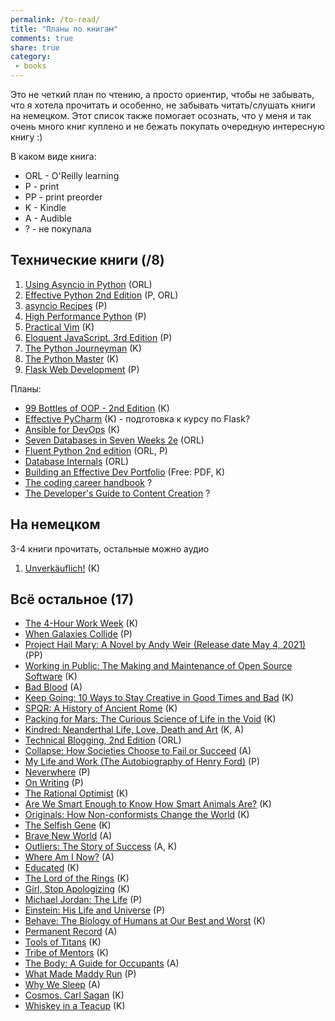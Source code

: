 ```yaml
---
permalink: /to-read/
title: "Планы по книгам"
comments: true
share: true
category:
 - books
---
```


Это не четкий план по чтению, а просто ориентир, чтобы не забывать, что я хотела прочитать и особенно,
не забывать читать/слушать книги на немецком.
Этот список также помогает осознать, что у меня и так очень много книг куплено и не бежать покупать очередную интересную книгу :)


В каком виде книга:

* ORL - O'Reilly learning
* P - print
* PP - print preorder
* K - Kindle
* A - Audible
* ? - не покупала

## Технические книги (/8)

1. [Using Asyncio in Python](https://www.amazon.com/Using-Asyncio-Python-Understanding-Asynchronous/dp/1492075337/) (ORL)
2. [Effective Python 2nd Edition](https://www.amazon.com/Effective-Python-Specific-Software-Development/dp/0134853989/) (P, ORL)
3. [asyncio Recipes](https://www.amazon.com/asyncio-Recipes-Mohamed-Mustapha-Tahrioui/dp/1484244001/) (P)
4. [High Performance Python](https://www.amazon.com/High-Performance-Python-Performant-Programming/dp/1449361595/) (P)
5. [Practical Vim](https://www.amazon.com/Practical-Vim-Edit-Speed-Thought-ebook/dp/B018T6ZVPK/) (K)
6. [Eloquent JavaScript, 3rd Edition](https://www.amazon.com/Eloquent-JavaScript-3rd-Introduction-Programming/dp/1593279507/) (P)
7. [The Python Journeyman](https://leanpub.com/python-journeyman) (K)
8. [The Python Master](https://leanpub.com/python-master) (K)
9. [Flask Web Development]() (P)

Планы:

* [99 Bottles of OOP - 2nd Edition](https://sandimetz.com/99bottles) (K)
* [Effective PyCharm](https://www.amazon.com/Effective-PyCharm-Hands-Approach-Treading/dp/1095212532/) (K) - подготовка к курсу по Flask?
* [Ansible for DevOps](https://leanpub.com/ansible-for-devops) (K)
* [Seven Databases in Seven Weeks 2e](https://www.amazon.com/gp/product/1680502530) (ORL)
* [Fluent Python 2nd edition](https://www.amazon.com/Fluent-Python-Concise-Effective-Programming-dp-1492056359/dp/1492056359/) (ORL, P)
* [Database Internals](https://www.amazon.com/gp/product/1492040347/) (ORL)
* [Building an Effective Dev Portfolio](https://joshwcomeau.com/effective-portfolio/) (Free: PDF, K)
* [The coding career handbook](https://www.learninpublic.org/) ?
* [The Developer's Guide to Content Creation](https://www.developersguidetocontent.com/) ?

## На немецком

3-4 книги прочитать, остальные можно аудио

1. [Unverkäuflich!](https://www.amazon.com/Unverk%C3%A4uflich-Schulabbrecher-Fussballprofi-Weltunternehmer-Geschichte-ebook/dp/B0096RJ2G6/) (K)

## Всё остальное (17)

* [The 4-Hour Work Week](https://www.amazon.com/4-Hour-Work-Week-Escape-Anywhere-ebook/dp/B006X0M2TS/) (K)
* [When Galaxies Collide](https://www.amazon.com/gp/product/052287651X/) (P)
* [Project Hail Mary: A Novel by Andy Weir (Release date May 4, 2021)](https://www.amazon.com/gp/product/0593135202/) (PP)
* [Working in Public: The Making and Maintenance of Open Source Software](https://www.amazon.com/Working-Public-Making-Maintenance-Software-ebook/dp/B08BDGXVK9) (K)
* [Bad Blood](https://www.amazon.com/gp/product/B07BMCMS5L/) (A)
* [Keep Going: 10 Ways to Stay Creative in Good Times and Bad](https://www.amazon.com/gp/product/B07GNWXTKV/) (K)
* [SPQR: A History of Ancient Rome](https://www.amazon.com/SPQR-History-Ancient-Mary-Beard-ebook/dp/B014T9HKN2/) (K)
* [Packing for Mars: The Curious Science of Life in the Void](https://smile.amazon.com/Packing-Mars-Curious-Science-Life-ebook/dp/B003YJEXUM/) (K)
* [Kindred: Neanderthal Life, Love, Death and Art](https://www.amazon.com/Kindred-Neanderthal-Life-Love-Death-ebook/dp/B07YLYHBVF/) (K, A)
* [Technical Blogging, 2nd Edition](https://www.amazon.com/Technical-Blogging-Amplify-Your-Influence/dp/1680506471/) (ORL)
* [Collapse: How Societies Choose to Fail or Succeed](https://www.amazon.com/Collapse-Societies-Choose-Fail-Succeed/dp/B00P2QCN2U/) (A)
* [My Life and Work (The Autobiography of Henry Ford)](https://www.amazon.com/My-Life-Work-Henry-Ford-ebook/dp/B06Y3KZ8YP/) (P)
* [Neverwhere](https://www.amazon.com/Neverwhere-Authors-Preferred-Neil-Gaiman/dp/0062459082/) (P)
* [On Writing](https://www.amazon.com/Writing-10th-Anniversary-Memoir-Craft/dp/1439156816/) (P)
* [The Rational Optimist](https://www.amazon.com/Rational-Optimist-Prosperity-Evolves-P-s-ebook/dp/B003QP4BJM/) (K)
* [Are We Smart Enough to Know How Smart Animals Are?](https://www.amazon.com/Are-Smart-Enough-Know-Animals-ebook/dp/B016APOCRA/) (K)
* [Originals: How Non-conformists Change the World](https://www.amazon.com/Originals-How-Non-conformists-Change-World-ebook/dp/B01626YWJ0/) (K)
* [The Selfish Gene](https://www.amazon.com/Selfish-Gene-Anniversary-Landmark-Science-ebook/dp/B01GI5F2FS/) (K)
* [Brave New World](https://www.amazon.com/Brave-New-World-Aldous-Huxley-ebook/dp/B0031R5K6S/) (A)
* [Outliers: The Story of Success](https://www.amazon.com/Outliers-Story-Success-Malcolm-Gladwell-ebook/dp/B00FOR2FKW/) (A, K)
* [Where Am I Now?](https://www.amazon.com/Where-Am-Now-Girlhood-Accidental-ebook/dp/B01CFC66X0/) (A)
* [Educated](https://www.amazon.com/Educated-international-bestselling-Tara-Westover-ebook/dp/B07142R12X/) (K)
* [The Lord of the Rings](https://www.amazon.com/gp/product/B002RI9176/) (K)
* [Girl, Stop Apologizing](https://www.amazon.com/Girl-Stop-Apologizing-Shame-Free-Embracing-ebook/dp/B07DT7VJ8T/) (K)
* [Michael Jordan: The Life](https://www.amazon.com/Michael-Jordan-Life-Roland-Lazenby/dp/0316194778/) (P)
* [Einstein: His Life and Universe](https://www.amazon.com/Einstein-Life-Universe-Walter-Isaacson/dp/0743264746/) (P)
* [Behave: The Biology of Humans at Our Best and Worst](https://www.amazon.com/Behave-Biology-Humans-Best-Worst-ebook/dp/B01A7YX4TW/) (K)
* [Permanent Record](https://www.amazon.com/Permanent-Record-Edward-Snowden-ebook/dp/B07STQPGH6/) (A)
* [Tools of Titans](https://www.amazon.com/Tools-Titans-Billionaires-World-Class-Performers-ebook/dp/B01HSMRWNU/) (K)
* [Tribe of Mentors](https://www.amazon.com/Tribe-Mentors-Short-Advice-World-ebook/dp/B071KJ7PTB/) (K)
* [The Body: A Guide for Occupants](https://www.amazon.com/Body-Guide-Occupants-Bill-Bryson-ebook/dp/B07MCVWXDK/) (A)
* [What Made Maddy Run](https://www.amazon.com/What-Made-Maddy-Run-All-American/dp/0316356522/) (P)
* [Why We Sleep](https://www.amazon.com/Why-We-Sleep-Science-Dreams-ebook/dp/B06Y649387/) (A)
* [Cosmos. Carl Sagan](https://www.amazon.com/gp/product/B004W0HZN4/) (K)
* [Whiskey in a Teacup](https://www.amazon.com/Whiskey-Teacup-Reese-Witherspoon-ebook/dp/B07CRLZBRC/) (K)


